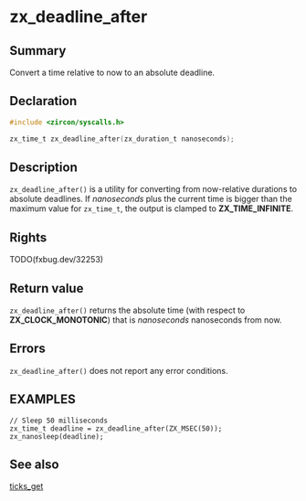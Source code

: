<!-- Generated by zircon/scripts/update-docs-from-fidl, do not edit! -->
# zx_deadline_after

## Summary

Convert a time relative to now to an absolute deadline.

## Declaration

```c
#include <zircon/syscalls.h>

zx_time_t zx_deadline_after(zx_duration_t nanoseconds);
```

## Description

`zx_deadline_after()` is a utility for converting from now-relative durations
to absolute deadlines. If *nanoseconds* plus the current time is bigger than the
maximum value for `zx_time_t`, the output is clamped to **ZX_TIME_INFINITE**.

## Rights

TODO(fxbug.dev/32253)

## Return value

`zx_deadline_after()` returns the absolute time (with respect to **ZX_CLOCK_MONOTONIC**)
that is *nanoseconds* nanoseconds from now.

## Errors

`zx_deadline_after()` does not report any error conditions.

## EXAMPLES

```
// Sleep 50 milliseconds
zx_time_t deadline = zx_deadline_after(ZX_MSEC(50));
zx_nanosleep(deadline);
```

## See also

[ticks_get](ticks_get.md)

